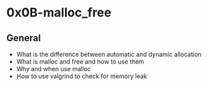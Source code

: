 # 0x0B-malloc_free
## General
* What is the difference between automatic and dynamic allocation
* What is malloc and free and how to use them
* Why and when use malloc
* How to use valgrind to check for memory leak
